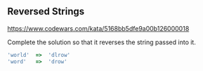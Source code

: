 ## Reversed Strings

https://www.codewars.com/kata/5168bb5dfe9a00b126000018

Complete the solution so that it reverses the string passed into it.

```js
'world'  =>  'dlrow'
'word'   =>  'drow'

```
